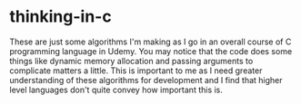 # thinking-in-c

These are just some algorithms I'm making as I go in an overall course of C programming language in Udemy. 
You may notice that the code does some things like dynamic memory allocation and passing arguments to complicate matters a little. 
This is important to me as I need greater understanding of these algorithms for development and I find that higher level languages don't 
quite convey how important this is.

